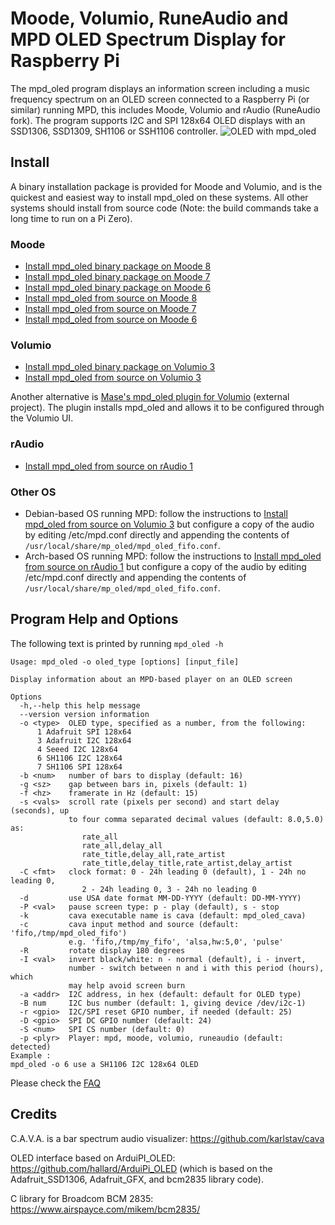 # Moode, Volumio, RuneAudio and MPD OLED Spectrum Display for Raspberry Pi

The mpd_oled program displays an information screen including a music
frequency spectrum on an OLED screen connected to a Raspberry Pi (or similar)
running MPD, this includes Moode, Volumio and rAudio (RuneAudio fork).
The program supports I2C and SPI 128x64 OLED displays with an SSD1306,
SSD1309, SH1106 or SSH1106 controller.
![OLED with mpd_oled](mpd_oled.jpg)

## Install

A binary installation package is provided for Moode and Volumio,
and is the quickest and easiest way to install mpd_oled on these systems.
All other systems should install from source code (Note: the build
commands take a long time to run on a Pi Zero).

### Moode

* [Install mpd_oled binary package on Moode 8](doc/install_moode8_deb.md)
* [Install mpd_oled binary package on Moode 7](doc/install_moode7_deb.md)
* [Install mpd_oled binary package on Moode 6](doc/install_moode6_deb.md)
* [Install mpd_oled from source on Moode 8](doc/install_moode8_source.md)
* [Install mpd_oled from source on Moode 7](doc/install_moode7_source.md)
* [Install mpd_oled from source on Moode 6](doc/install_moode6_source.md)

### Volumio

* [Install mpd_oled binary package on Volumio 3](doc/install_volumio3_deb.md)
* [Install mpd_oled from source on Volumio 3](doc/install_volumio3_source.md)

Another alternative is
[Mase's mpd_oled plugin for Volumio](https://github.com/supercrab/volumio-plugins/tree/master/plugins/miscellanea/mpd_oled)
(external project). The plugin installs mpd_oled and allows
it to be configured through the Volumio UI.

### rAudio

* [Install mpd_oled from source on rAudio 1](doc/install_raudio1.md)

### Other OS

* Debian-based OS running MPD: follow the instructions to
  [Install mpd_oled from source on Volumio 3](doc/install_volumio3_source.md)
  but configure a copy of the audio by editing /etc/mpd.conf directly and
  appending the contents of `/usr/local/share/mp_oled/mpd_oled_fifo.conf`.
* Arch-based OS running MPD: follow the instructions to
  [Install mpd_oled from source on rAudio 1](doc/install_raudio1_source.md)
  but configure a copy of the audio by editing /etc/mpd.conf directly and
  appending the contents of `/usr/local/share/mp_oled/mpd_oled_fifo.conf`.


## Program Help and Options

The following text is printed by running `mpd_oled -h`
```
Usage: mpd_oled -o oled_type [options] [input_file]

Display information about an MPD-based player on an OLED screen

Options
  -h,--help this help message
  --version version information
  -o <type>  OLED type, specified as a number, from the following:
      1 Adafruit SPI 128x64
      3 Adafruit I2C 128x64
      4 Seeed I2C 128x64
      6 SH1106 I2C 128x64
      7 SH1106 SPI 128x64
  -b <num>   number of bars to display (default: 16)
  -g <sz>    gap between bars in, pixels (default: 1)
  -f <hz>    framerate in Hz (default: 15)
  -s <vals>  scroll rate (pixels per second) and start delay (seconds), up
             to four comma separated decimal values (default: 8.0,5.0) as:
                rate_all
                rate_all,delay_all
                rate_title,delay_all,rate_artist
                rate_title,delay_title,rate_artist,delay_artist
  -C <fmt>   clock format: 0 - 24h leading 0 (default), 1 - 24h no leading 0,
                2 - 24h leading 0, 3 - 24h no leading 0
  -d         use USA date format MM-DD-YYYY (default: DD-MM-YYYY)
  -P <val>   pause screen type: p - play (default), s - stop
  -k         cava executable name is cava (default: mpd_oled_cava)
  -c         cava input method and source (default: 'fifo,/tmp/mpd_oled_fifo')
             e.g. 'fifo,/tmp/my_fifo', 'alsa,hw:5,0', 'pulse'
  -R         rotate display 180 degrees
  -I <val>   invert black/white: n - normal (default), i - invert,
             number - switch between n and i with this period (hours), which
             may help avoid screen burn
  -a <addr>  I2C address, in hex (default: default for OLED type)
  -B num     I2C bus number (default: 1, giving device /dev/i2c-1)
  -r <gpio>  I2C/SPI reset GPIO number, if needed (default: 25)
  -D <gpio>  SPI DC GPIO number (default: 24)
  -S <num>   SPI CS number (default: 0)
  -p <plyr>  Player: mpd, moode, volumio, runeaudio (default: detected)
Example :
mpd_oled -o 6 use a SH1106 I2C 128x64 OLED
```

Please check the [FAQ](doc/FAQ.md)

## Credits

C.A.V.A. is a bar spectrum audio visualizer: <https://github.com/karlstav/cava>

OLED interface based on ArduiPI_OLED: <https://github.com/hallard/ArduiPi_OLED>
(which is based on the Adafruit_SSD1306, Adafruit_GFX, and bcm2835 library
code).

C library for Broadcom BCM 2835: <https://www.airspayce.com/mikem/bcm2835/>
